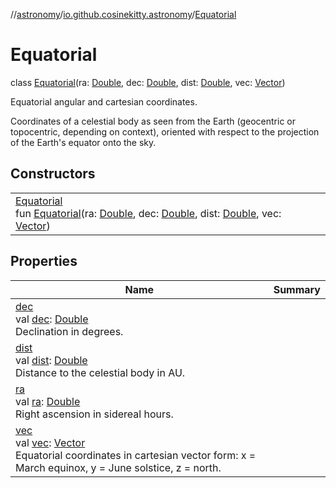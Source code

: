 //[astronomy](../../../index.md)/[io.github.cosinekitty.astronomy](../index.md)/[Equatorial](index.md)

# Equatorial

class [Equatorial](index.md)(ra: [Double](https://kotlinlang.org/api/latest/jvm/stdlib/kotlin-stdlib/kotlin/-double/index.html), dec: [Double](https://kotlinlang.org/api/latest/jvm/stdlib/kotlin-stdlib/kotlin/-double/index.html), dist: [Double](https://kotlinlang.org/api/latest/jvm/stdlib/kotlin-stdlib/kotlin/-double/index.html), vec: [Vector](../-vector/index.md))

Equatorial angular and cartesian coordinates.

Coordinates of a celestial body as seen from the Earth (geocentric or topocentric, depending on context), oriented with respect to the projection of the Earth's equator onto the sky.

## Constructors

| | |
|---|---|
| [Equatorial](-equatorial.md)<br>fun [Equatorial](-equatorial.md)(ra: [Double](https://kotlinlang.org/api/latest/jvm/stdlib/kotlin-stdlib/kotlin/-double/index.html), dec: [Double](https://kotlinlang.org/api/latest/jvm/stdlib/kotlin-stdlib/kotlin/-double/index.html), dist: [Double](https://kotlinlang.org/api/latest/jvm/stdlib/kotlin-stdlib/kotlin/-double/index.html), vec: [Vector](../-vector/index.md)) |

## Properties

| Name | Summary |
|---|---|
| [dec](dec.md)<br>val [dec](dec.md): [Double](https://kotlinlang.org/api/latest/jvm/stdlib/kotlin-stdlib/kotlin/-double/index.html)<br>Declination in degrees. |
| [dist](dist.md)<br>val [dist](dist.md): [Double](https://kotlinlang.org/api/latest/jvm/stdlib/kotlin-stdlib/kotlin/-double/index.html)<br>Distance to the celestial body in AU. |
| [ra](ra.md)<br>val [ra](ra.md): [Double](https://kotlinlang.org/api/latest/jvm/stdlib/kotlin-stdlib/kotlin/-double/index.html)<br>Right ascension in sidereal hours. |
| [vec](vec.md)<br>val [vec](vec.md): [Vector](../-vector/index.md)<br>Equatorial coordinates in cartesian vector form: x = March equinox, y = June solstice, z = north. |
